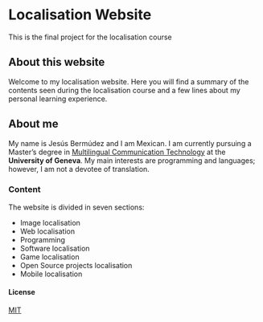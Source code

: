 # Localisation Website

This is the final project for the localisation course
## About this website
Welcome to my localisation website. Here you will find a summary of the contents seen during the localisation course and a few lines about my personal learning experience.
## About me
My name is Jesús Bermúdez and I am Mexican. I am currently pursuing a Master’s degree in [Multilingual Communication Technology](https://www.unige.ch/fti/en/enseignements/ma-tim/) at the **University of Geneva**. My main interests are programming and languages; however, I am not a devotee of translation. 
### Content
The website is divided in seven sections:
- Image localisation 
- Web localisation
- Programming
- Software localisation
- Game localisation
- Open Source projects localisation
- Mobile localisation

#### License 
[MIT](https://bignasty9.github.io/LICENSE.md)
